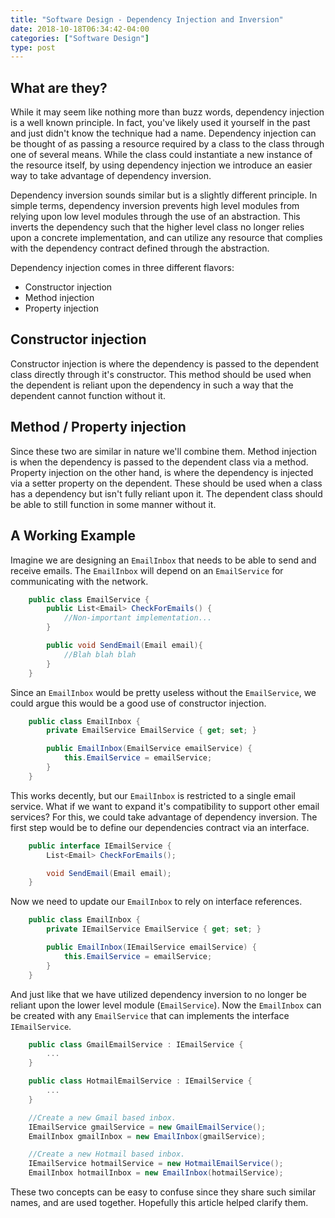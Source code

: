 ```yaml
---
title: "Software Design - Dependency Injection and Inversion"
date: 2018-10-18T06:34:42-04:00
categories: ["Software Design"]
type: post
---
```


What are they?
---

While it may seem like nothing more than buzz words, dependency injection is a well known principle. In fact, you've likely used it yourself in the past and just didn't know the technique had a name. Dependency injection can be thought of as passing a resource required by a class to the class through one of several means. While the class could instantiate a new instance of the resource itself, by using dependency injection we introduce an easier way to take advantage of dependency inversion.

Dependency inversion sounds similar but is a slightly different principle. In simple terms, dependency inversion prevents high level modules from relying upon low level modules through the use of an abstraction. This inverts the dependency such that the higher level class no longer relies upon a concrete implementation, and can utilize any resource that complies with the dependency contract defined through the abstraction.

Dependency injection comes in three different flavors: 

* Constructor injection
* Method injection
* Property injection

Constructor injection
---

Constructor injection is where the dependency is passed to the dependent class directly through it's constructor. This method should be used when the dependent is reliant upon the dependency in such a way that the dependent cannot function without it.

Method / Property injection
---

Since these two are similar in nature we'll combine them. Method injection is when the dependency is passed to the dependent class via a method. Property injection on the other hand, is where the dependency is injected via a setter property on the dependent. These should be used when a class has a dependency but isn't fully reliant upon it. The dependent class should be able to still function in some manner without it.



A Working Example
---

Imagine we are designing an `EmailInbox` that needs to be able to send and receive emails. The `EmailInbox` will depend on an `EmailService` for communicating with the network.

```csharp
    public class EmailService {
        public List<Email> CheckForEmails() {
            //Non-important implementation...
        }

        public void SendEmail(Email email){
            //Blah blah blah
        }
    }
```

Since an `EmailInbox` would be pretty useless without the `EmailService`, we could argue this would be a good use of constructor injection.

```csharp
    public class EmailInbox {
        private EmailService EmailService { get; set; }

        public EmailInbox(EmailService emailService) {
            this.EmailService = emailService;
        }
    }
```

This works decently, but our `EmailInbox` is restricted to a single email service. What if we want to expand it's compatibility to support other email services? For this, we could take advantage of dependency inversion. The first step would be to define our dependencies contract via an interface.

```csharp
    public interface IEmailService {
        List<Email> CheckForEmails();

        void SendEmail(Email email);
    }
```

Now we need to update our `EmailInbox` to rely on interface references.

```csharp
    public class EmailInbox {
        private IEmailService EmailService { get; set; }

        public EmailInbox(IEmailService emailService) {
            this.EmailService = emailService;
        }
    }
```

And just like that we have utilized dependency inversion to no longer be reliant upon the lower level module (`EmailService`). Now the `EmailInbox` can be created with any `EmailService` that can implements the interface `IEmailService`.

```csharp
    public class GmailEmailService : IEmailService {
        ...
    }

    public class HotmailEmailService : IEmailService {
        ...
    }

    //Create a new Gmail based inbox.
    IEmailService gmailService = new GmailEmailService();
    EmailInbox gmailInbox = new EmailInbox(gmailService);

    //Create a new Hotmail based inbox.
    IEmailService hotmailService = new HotmailEmailService();
    EmailInbox hotmailInbox = new EmailInbox(hotmailService);
```

These two concepts can be easy to confuse since they share such similar names, and are used together. Hopefully this article helped clarify them.
